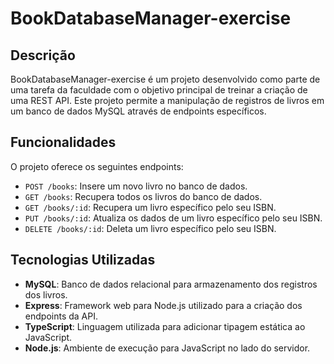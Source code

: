 # BookDatabaseManager-exercise

## Descrição
BookDatabaseManager-exercise é um projeto desenvolvido como parte de uma tarefa da faculdade com o objetivo principal de treinar a criação de uma REST API. Este projeto permite a manipulação de registros de livros em um banco de dados MySQL através de endpoints específicos.

## Funcionalidades
O projeto oferece os seguintes endpoints:
- `POST /books`: Insere um novo livro no banco de dados.
- `GET /books`: Recupera todos os livros do banco de dados.
- `GET /books/:id`: Recupera um livro específico pelo seu ISBN.
- `PUT /books/:id`: Atualiza os dados de um livro específico pelo seu ISBN.
- `DELETE /books/:id`: Deleta um livro específico pelo seu ISBN.

## Tecnologias Utilizadas
- **MySQL**: Banco de dados relacional para armazenamento dos registros dos livros.
- **Express**: Framework web para Node.js utilizado para a criação dos endpoints da API.
- **TypeScript**: Linguagem utilizada para adicionar tipagem estática ao JavaScript.
- **Node.js**: Ambiente de execução para JavaScript no lado do servidor.
